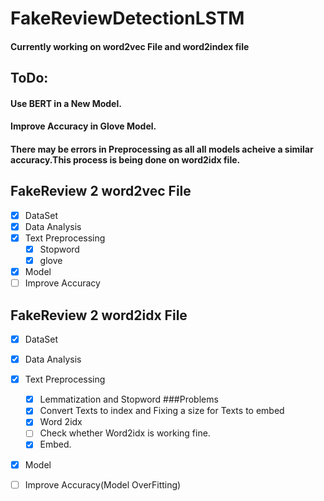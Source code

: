 # FakeReviewDetectionLSTM

#### Currently working on word2vec File and word2index file


## ToDo:

#### Use BERT in a New Model.
#### Improve Accuracy in Glove Model.
#### There may be errors in Preprocessing as all all models acheive a similar accuracy.This process is being done on word2idx file.


## FakeReview 2 word2vec File

- [x] DataSet
- [x] Data Analysis 
- [x] Text Preprocessing
  - [x] Stopword
  - [x] glove
- [x] Model
- [ ] Improve Accuracy

## FakeReview 2 word2idx File

- [x] DataSet
- [x] Data Analysis 
- [x] Text Preprocessing
  - [x] Lemmatization and Stopword
   ###Problems
  - [x] Convert Texts to index and Fixing a size for Texts to embed
  - [x] Word 2idx
   - [ ]  Check whether Word2idx is working fine.
   - [X]  Embed.
- [x] Model
- [ ] Improve Accuracy(Model OverFitting)





